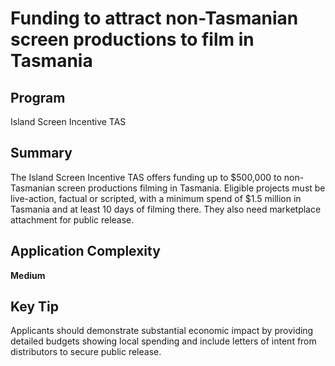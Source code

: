 # Funding to attract non-Tasmanian screen productions to film in Tasmania
  
## Program
Island Screen Incentive TAS

## Summary
The Island Screen Incentive TAS offers funding up to $500,000 to non-Tasmanian screen productions filming in Tasmania. Eligible projects must be live-action, factual or scripted, with a minimum spend of $1.5 million in Tasmania and at least 10 days of filming there. They also need marketplace attachment for public release.

## Application Complexity
**Medium**

## Key Tip
Applicants should demonstrate substantial economic impact by providing detailed budgets showing local spending and include letters of intent from distributors to secure public release.
